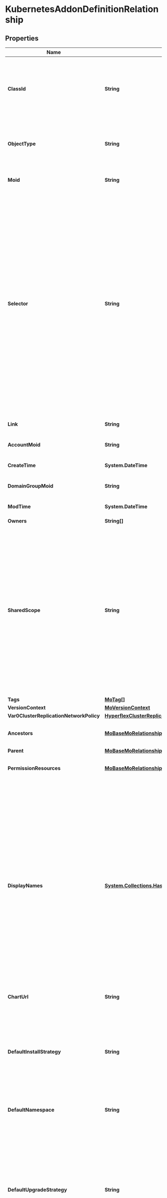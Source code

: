 # KubernetesAddonDefinitionRelationship
## Properties

Name | Type | Description | Notes
------------ | ------------- | ------------- | -------------
**ClassId** | **String** | The fully-qualified name of the instantiated, concrete type. This property is used as a discriminator to identify the type of the payload when marshaling and unmarshaling data. | [default to "kubernetes.AddonDefinition"]
**ObjectType** | **String** | The fully-qualified name of the instantiated, concrete type. The value should be the same as the &#39;ClassId&#39; property. | [default to "kubernetes.AddonDefinition"]
**Moid** | **String** | The unique identifier of this Managed Object instance. | [optional] 
**Selector** | **String** | An OData $filter expression which describes the REST resource to be referenced. This field may be set instead of &#39;moid&#39; by clients. 1. If &#39;moid&#39; is set this field is ignored. 1. If &#39;selector&#39; is set and &#39;moid&#39; is empty/absent from the request, Intersight determines the Moid of the resource matching the filter expression and populates it in the MoRef that is part of the object instance being inserted/updated to fulfill the REST request. An error is returned if the filter matches zero or more than one REST resource. An example filter string is: Serial eq &#39;3AA8B7T11&#39;. | [optional] [readonly] 
**Link** | **String** | A URL to an instance of the &#39;mo.MoRef&#39; class. | [optional] 
**AccountMoid** | **String** | The Account ID for this managed object. | [optional] [readonly] 
**CreateTime** | **System.DateTime** | The time when this managed object was created. | [optional] [readonly] 
**DomainGroupMoid** | **String** | The DomainGroup ID for this managed object. | [optional] [readonly] 
**ModTime** | **System.DateTime** | The time when this managed object was last modified. | [optional] [readonly] 
**Owners** | **String[]** |  | [optional] 
**SharedScope** | **String** | Intersight provides pre-built workflows, tasks and policies to end users through global catalogs. Objects that are made available through global catalogs are said to have a &#39;shared&#39; ownership. Shared objects are either made globally available to all end users or restricted to end users based on their license entitlement. Users can use this property to differentiate the scope (global or a specific license tier) to which a shared MO belongs. | [optional] [readonly] 
**Tags** | [**MoTag[]**](MoTag.md) |  | [optional] 
**VersionContext** | [**MoVersionContext**](MoVersionContext.md) |  | [optional] 
**Var0ClusterReplicationNetworkPolicy** | [**HyperflexClusterReplicationNetworkPolicyRelationship**](HyperflexClusterReplicationNetworkPolicyRelationship.md) |  | [optional] 
**Ancestors** | [**MoBaseMoRelationship[]**](MoBaseMoRelationship.md) | An array of relationships to moBaseMo resources. | [optional] [readonly] 
**Parent** | [**MoBaseMoRelationship**](MoBaseMoRelationship.md) |  | [optional] 
**PermissionResources** | [**MoBaseMoRelationship[]**](MoBaseMoRelationship.md) | An array of relationships to moBaseMo resources. | [optional] [readonly] 
**DisplayNames** | [**System.Collections.Hashtable**](Array.md) | A set of display names for the MO resource. These names are calculated based on other properties of the MO and potentially properties of Ancestor MOs. Displaynames are intended as a way to provide a normalized user appropriate name for an MO, especially for MOs which do not have a &#39;Name&#39; property, which is the case for much of the inventory discovered from managed targets. There are a limited number of keys, currently &#39;short&#39; and &#39;hierarchical&#39;. The value is an array and clients should use the first element of the array. | [optional] [readonly] 
**ChartUrl** | **String** | Description of the addon component. | [optional] 
**DefaultInstallStrategy** | **String** | Default installation strategy for the release. * &#x60;InstallOnly&#x60; - Only install in green field. No action in case of failure or removal. * &#x60;NoAction&#x60; - No install action performed. * &#x60;Always&#x60; - Attempt install if chart is not already installed. | [optional] [default to "InstallOnly"]
**DefaultNamespace** | **String** | Default namespace to install the release. | [optional] 
**DefaultUpgradeStrategy** | **String** | Default upgrade strategy for the release. * &#x60;UpgradeOnly&#x60; - Attempt upgrade if chart or overrides options change, no action on upgrade failure. * &#x60;NoAction&#x60; - This choice enables No upgrades to be performed. * &#x60;ReinstallOnFailure&#x60; - Attempt upgrade first. Remove and install on upgrade failure. * &#x60;AlwaysReinstall&#x60; - Always remove older release and reinstall. | [optional] [default to "UpgradeOnly"]
**Description** | **String** | Description of the addon component. | [optional] 
**Digest** | **String** | Digest used to verify the integrity of an addon. | [optional] 
**IconUrl** | **String** | Icon used to represent the addon in UI. | [optional] 
**Name** | **String** | Name of an addon component. | [optional] 
**Version** | **String** | Version of the addon component. | [optional] [readonly] 
**Catalog** | [**KubernetesCatalogRelationship**](KubernetesCatalogRelationship.md) |  | [optional] 
**Organization** | [**OrganizationOrganizationRelationship**](OrganizationOrganizationRelationship.md) |  | [optional] 

## Examples

- Prepare the resource
```powershell
$KubernetesAddonDefinitionRelationship = Initialize-IntersightKubernetesAddonDefinitionRelationship  -ClassId null `
 -ObjectType null `
 -Moid null `
 -Selector null `
 -Link null `
 -AccountMoid null `
 -CreateTime null `
 -DomainGroupMoid null `
 -ModTime null `
 -Owners null `
 -SharedScope null `
 -Tags null `
 -VersionContext null `
 -Var0ClusterReplicationNetworkPolicy null `
 -Ancestors null `
 -Parent null `
 -PermissionResources null `
 -DisplayNames null `
 -ChartUrl null `
 -DefaultInstallStrategy null `
 -DefaultNamespace null `
 -DefaultUpgradeStrategy null `
 -Description null `
 -Digest null `
 -IconUrl null `
 -Name null `
 -Version null `
 -Catalog null `
 -Organization null
```

- Convert the resource to JSON
```powershell
$KubernetesAddonDefinitionRelationship | ConvertTo-JSON
```

[[Back to Model list]](../README.md#documentation-for-models) [[Back to API list]](../README.md#documentation-for-api-endpoints) [[Back to README]](../README.md)

